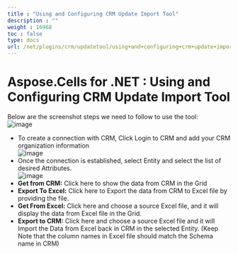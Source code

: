```yaml
---
title : "Using and Configuring CRM Update Import Tool" 
description : "" 
weight : 16968 
toc : false
type: docs
url: /net/plugins/crm/updatetool/using+and+configuring+crm+update+import+tool/
---
```


# Aspose.Cells for .NET : Using and Configuring CRM Update Import Tool


Below are the screenshot steps we need to follow to use the tool:  
![image](https://docs2.aspose.com/cells/net/attachments/thumbnails/5025002/5115187)

*   To create a connection with CRM, Click Login to CRM and add your CRM organization information  
    ![image](https://docs2.aspose.com/cells/net/attachments/thumbnails/5025002/5115189)
*   Once the connection is established, select Entity and select the list of desired Attributes.  
    ![image](https://docs2.aspose.com/cells/net/attachments/thumbnails/5025002/5115188)
*   **Get from CRM:** Click here to show the data from CRM in the Grid
*   **Export To Excel:** Click here to Export the data from CRM to Excel file by providing the file.
*   **Get From Excel:** Click here and choose a source Excel file, and it will display the data from Excel file in the Grid.
*   **Export to CRM:** Click here and choose a source Excel file and it will Import the Data from Excel back in CRM in the selected Entity. (Keep Note that the column names in Excel file should match the Schema name in CRM)

